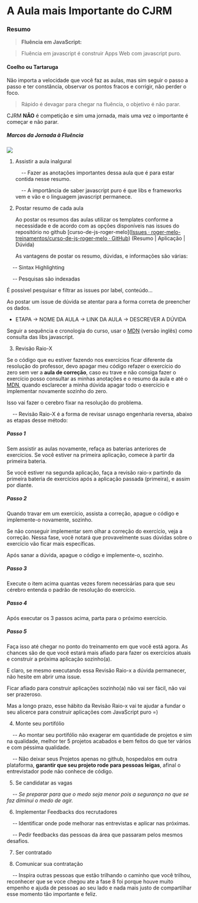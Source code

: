 # A Aula mais Importante do CJRM

### Resumo

> **Fluência em JavaScript:**

> Fluência em javascript é construir Apps Web com javascript puro.

#### Coelho ou Tartaruga

Não importa a velocidade que você faz as aulas, mas sim seguir o passo a passo e ter constância, observar os pontos fracos e corrigir, não perder o foco.

> Rápido é devagar para chegar na fluência, o objetivo é não parar.

CJRM **NÃO** é competição e sim uma jornada, mais uma vez o importante é começar e não parar.

##### Marcos da Jornada à Fluência

![](/home/pedro/Dropbox/CJRM/Documentos/marcos_da_Jornada_a_fluencia.jpg)



1. Assistir a aula inalgural
   
       -- Fazer as anotações importantes dessa aula que é para estar contida nesse resumo.
   
       -- A importância de saber javascript puro é que libs e frameworks vem e vão e o linguagem javascript permanece.

2. Postar resumo de cada aula
   
   Ao postar os resumos das aulas utilizar os templates conforme a necessidade e de acordo com as opções disponíveis nas issues do repositório no github [curso-de-js-roger-melo]([Issues · roger-melo-treinamentos/curso-de-js-roger-melo · GitHub](https://github.com/roger-melo-treinamentos/curso-de-js-roger-melo/issues)) (Resumo | Aplicação | Dúvida)
   
   As vantagens de postar os resumo, dúvidas, e informações são várias:

    -- Sintax Highlighting

    -- Pesquisas são indexadas

É possivel pesquisar e filtrar as issues por label, conteúdo...

Ao postar um issue de dúvida se atentar para a forma correta de preencher os dados.

* ETAPA -> NOME DA AULA -> LINK DA AULA -> DESCREVER A DÚVIDA

Seguir a sequência e cronologia do curso, usar o [MDN](https://developer.mozilla.org/en-US/) (versão inglês) como consulta das libs javascript.

3. Revisão Raio-X

Se o código que eu estiver fazendo nos exercícios ficar diferente da resolução do professor, devo apagar meu código refazer o exercício do zero sem ver a **aula de correção**, caso eu trave e não consiga fazer o exercício posso consultar as minhas anotações e o resumo da aula e até o [MDN](https://developer.mozilla.org/en-US/), quando esclarecer a minha dúvida apagar todo o exercício e implementar novamente sozinho do zero.

Isso vai fazer o cerebro fixar na resolução do problema.

    -- Revisão Raio-X é a forma de revisar usnago engenharia reversa, abaixo as etapas desse método:

##### Passo 1

Sem assistir as aulas novamente, refaça as baterias anteriores de exercícios. Se você estiver na primeira aplicação, comece à partir da primeira bateria.

Se você estiver na segunda aplicação, faça a revisão raio-x partindo da primeira bateria de exercícios após a aplicação passada (primeira), e assim por diante.

##### Passo 2

Quando travar em um exercício, assista a correção, apague o código e implemente-o novamente, sozinho.

Se não conseguir implementar sem olhar a correção do exercício, veja a correção. Nessa fase, você notará que provavelmente suas dúvidas sobre o exercício vão ficar mais específicas.

Após sanar a dúvida, apague o código e implemente-o, sozinho.

##### Passo 3

Execute o item acima quantas vezes forem necessárias para que seu cérebro entenda o padrão de resolução do exercício.

##### Passo 4

Após executar os 3 passos acima, parta para o próximo exercício.

##### Passo 5

Faça isso até chegar no ponto do treinamento em que você está agora. As chances são de que você estará mais afiado para fazer os exercícios atuais e construir a próxima aplicação sozinho(a).

E claro, se mesmo executando essa Revisão Raio-x a dúvida permanecer, não hesite em abrir uma issue.

Ficar afiado para construir aplicações sozinho(a) não vai ser fácil, não vai ser prazeroso.

Mas a longo prazo, esse hábito da Revisão Raio-x vai te ajudar a fundar o seu alicerce para construir aplicações com JavaScript puro =)

4. Monte seu portifólio

    -- Ao montar seu portifólio não exagerar em quantidade de projetos e sim na qualidade, melhor ter 5 projetos acabados e bem feitos do que ter vários e com péssima qualidade.

    -- Não deixar seus Projetos apenas no github, hospedalos em outra plataforma, **garantir que seu projeto rode para pessoas leigas**, afinal o entrevistador pode não conhece de código.

5. Se candidatar as vagas

    -- *Se preparar para que o medo seja menor pois a segurança no que se faz diminui o medo de agir.*

6. Implementar Feedbacks dos recrutadores

    -- Identificar onde pode melhorar nas entrevistas e aplicar nas próximas.

    -- Pedir feedbacks das pessoas da área que passaram pelos mesmos desafios.

7. Ser contratado

8. Comunicar sua contratação

    -- Inspira outras pessoas que estão trilhando o caminho que você trilhou, reconhecer que se voce chegou ate a fase 8 foi porque houve muito empenho e ajuda de pessoas ao seu lado e nada mais justo de compartilhar esse momento tão importante e feliz.
